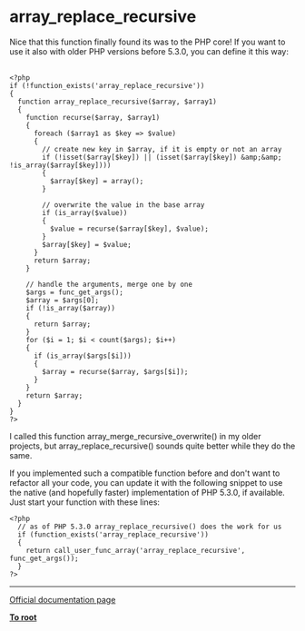 # array_replace_recursive



Nice that this function finally found its was to the PHP core! If you want to use it also with older PHP versions before 5.3.0, you can define it this way:<br><br>

```
<?php
if (!function_exists('array_replace_recursive'))
{
  function array_replace_recursive($array, $array1)
  {
    function recurse($array, $array1)
    {
      foreach ($array1 as $key => $value)
      {
        // create new key in $array, if it is empty or not an array
        if (!isset($array[$key]) || (isset($array[$key]) &amp;&amp; !is_array($array[$key])))
        {
          $array[$key] = array();
        }
  
        // overwrite the value in the base array
        if (is_array($value))
        {
          $value = recurse($array[$key], $value);
        }
        $array[$key] = $value;
      }
      return $array;
    }
  
    // handle the arguments, merge one by one
    $args = func_get_args();
    $array = $args[0];
    if (!is_array($array))
    {
      return $array;
    }
    for ($i = 1; $i < count($args); $i++)
    {
      if (is_array($args[$i]))
      {
        $array = recurse($array, $args[$i]);
      }
    }
    return $array;
  }
}
?>
```


I called this function array_merge_recursive_overwrite() in my older projects, but array_replace_recursive() sounds quite better while they do the same.

If you implemented such a compatible function before and don't want to refactor all your code, you can update it with the following snippet to use the native (and hopefully faster) implementation of PHP 5.3.0, if available. Just start your function with these lines:



```
<?php
  // as of PHP 5.3.0 array_replace_recursive() does the work for us
  if (function_exists('array_replace_recursive'))
  {
    return call_user_func_array('array_replace_recursive', func_get_args());
  }
?>
```
  

---

[Official documentation page](https://www.php.net/manual/en/function.array-replace-recursive.php)

**[To root](/README.md)**